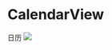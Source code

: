 # CalendarView
日历
![](https://github.com/jiashuaishuai/CalendarView/app/screenshots/1AF38979-AE9F-4CC8-A1E9-8E9C48FDC5EA.png)
